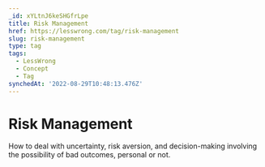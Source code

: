 ```yaml
---
_id: xYLtnJ6keSHGfrLpe
title: Risk Management
href: https://lesswrong.com/tag/risk-management
slug: risk-management
type: tag
tags:
  - LessWrong
  - Concept
  - Tag
synchedAt: '2022-08-29T10:48:13.476Z'
---
```

# Risk Management

How to deal with uncertainty, risk aversion, and decision-making involving the possibility of bad outcomes, personal or not.